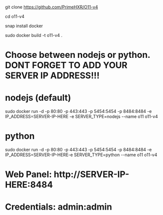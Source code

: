 git clone https://github.com/PrimeHXR/O11-v4

cd o11-v4

snap install docker

sudo docker build -t o11-v4 .

# Choose between nodejs or python. DONT FORGET TO ADD YOUR SERVER IP ADDRESS!!!

# nodejs (default) 
sudo docker run -d -p 80:80 -p 443:443 -p 5454:5454 -p 8484:8484 -e IP_ADDRESS=SERVER-IP-HERE -e SERVER_TYPE=nodejs --name o11 o11-v4

# python
sudo docker run -d -p 80:80 -p 443:443 -p 5454:5454 -p 8484:8484 -e IP_ADDRESS=SERVER-IP-HERE-e SERVER_TYPE=python --name o11 o11-v4

# Web Panel: http://SERVER-IP-HERE:8484
# Credentials: admin:admin
